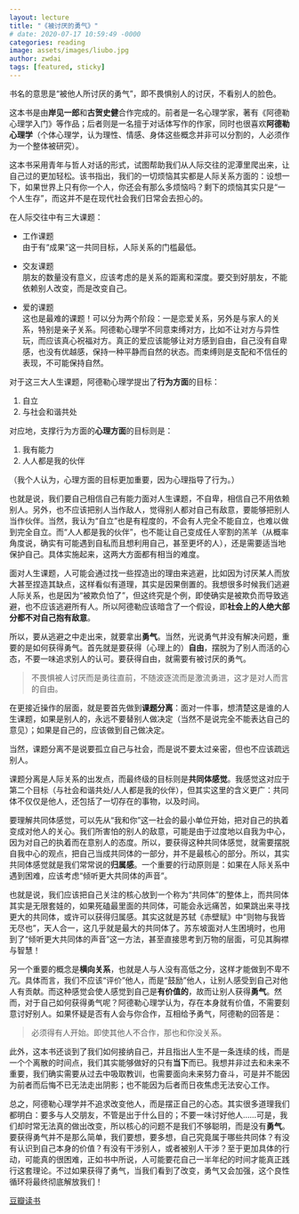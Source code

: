 ```yaml
---
layout: lecture
title: "《被讨厌的勇气》"
# date: 2020-07-17 10:59:49 -0000
categories: reading
image: assets/images/liubo.jpg
author: zwdai
tags: [featured, sticky]
---
```


书名的意思是“被他人所讨厌的勇气”，即不畏惧别人的讨厌，不看别人的脸色。

这本书是由**岸见一郎**和**古贺史健**合作完成的。前者是一名心理学家，著有《阿德勒心理学入门》等作品；后者则是一名擅于对话体写作的作家，同时也很喜欢**阿德勒心理学**（个体心理学，认为理性、情感、身体这些概念并非可以分割的，人必须作为一个整体被研究）。

这本书采用青年与哲人对话的形式，试图帮助我们从人际交往的泥潭里爬出来，让自己过的更加轻松。该书指出，我们的一切烦恼其实都是人际关系方面的：设想一下，如果世界上只有你一个人，你还会有那么多烦恼吗？剩下的烦恼其实只是“一个人生存”，而这并不是在现代社会我们日常会去担心的。

在人际交往中有三大课题：
- 工作课题  
  由于有“成果”这一共同目标，人际关系的门槛最低。

- 交友课题  
  朋友的数量没有意义，应该考虑的是关系的距离和深度。要交到好朋友，不能依赖别人改变，而是改变自己。

- 爱的课题  
  这也是最难的课题！可以分为两个阶段：一是恋爱关系，另外是与家人的关系，特别是亲子关系。阿德勒心理学不同意束缚对方，比如不让对方与异性玩，而应该真心祝福对方。真正的爱应该能够让对方感到自由，自己没有自卑感，也没有优越感，保持一种平静而自然的状态。而束缚则是支配和不信任的表现，不可能保持自然。

对于这三大人生课题，阿德勒心理学提出了**行为方面**的目标：  
1. 自立
2. 与社会和谐共处

对应地，支撑行为方面的**心理方面**的目标则是：  
1. 我有能力
2. 人人都是我的伙伴

（我个人认为，心理方面的目标更加重要，因为心理指导了行为。）

也就是说，我们要自己相信自己有能力面对人生课题，不自卑，相信自己不用依赖别人。另外，也不应该把别人当作敌人，觉得别人都对自己有敌意，要能够把别人当作伙伴。当然，我认为“自立”也是有程度的，不会有人完全不能自立，也难以做到完全自立。而“人人都是我的伙伴”，也不能让自己变成任人宰割的羔羊（从概率角度说，确实有可能遇到自私而且想利用自己，甚至更坏的人），还是需要适当地保护自己。具体实施起来，这两大方面都有相当的难度。

面对人生课题，人可能会通过找一些捏造出的理由来逃避，比如因为讨厌某人而放大甚至捏造其缺点，这样看似有道理，其实是因果倒置的。我想很多时候我们逃避人际关系，也是因为“被欺负怕了”，但这终究是个例，即使确实是被欺负而导致逃避，也不应该逃避所有人。所以阿德勒应该暗含了一个假设，即**社会上的人绝大部分都不对自己抱有敌意**。

所以，要从逃避之中走出来，就要拿出**勇气**。当然，光说勇气并没有解决问题，重要的是如何获得勇气。首先就是要获得（心理上的）**自由**，摆脱为了别人而活的心态，不要一味追求别人的认可。要获得自由，就需要有被讨厌的勇气。

>不畏惧被人讨厌而是勇往直前，不随波逐流而是激流勇进，这才是对人而言的自由。

在更接近操作的层面，就是要首先做到**课题分离**：面对一件事，想清楚这是谁的人生课题，如果是别人的，永远不要替别人做决定（当然不是说完全不能表达自己的意见）；如果是自己的，应该做到自己做决定。

当然，课题分离不是说要孤立自己与社会，而是说不要太过亲密，但也不应该疏远别人。

课题分离是人际关系的出发点，而最终级的目标则是**共同体感觉**。我感觉这对应于第二个目标（与社会和谐共处/人人都是我的伙伴），但其实这里的含义更广：共同体不仅仅是他人，还包括了一切存在的事物，以及时间。

要理解共同体感觉，可以先从“我和你”这一社会的最小单位开始，把对自己的执着变成对他人的关心。我们所害怕的别人的敌意，可能是由于过度地以自我为中心，因为对自己的执着而在意别人的态度。所以，要获得这种共同体感觉，就需要摆脱自我中心的观点，把自己当成共同体的一部分，并不是最核心的部分。所以，其实共同体感觉就是我们常常说的**归属感**。一个重要的行动原则是：如果在人际关系中遇到困难，应该考虑“倾听更大共同体的声音”。

也就是说，我们应该把自己关注的核心放到一个称为“共同体”的整体上，而共同体其实是无限套娃的，如果死磕最里面的共同体，可能会永远痛苦，如果跳出来寻找更大的共同体，或许可以获得归属感。其实这就是苏轼《赤壁赋》中“则物与我皆无尽也”，天人合一，这几乎就是最大的共同体了。苏东坡面对人生困境时，也用到了“倾听更大共同体的声音”这一方法，甚至直接思考到万物的层面，可见其胸襟与智慧！

另一个重要的概念是**横向关系**，也就是人与人没有高低之分，这样才能做到不卑不亢。具体而言，我们不应该“评价”他人，而是“鼓励”他人，让别人感受到自己对他人有贡献。而这种感觉会使人感觉到自己是**有价值的**，故而让别人获得**勇气**。然而，对于自己如何获得勇气呢？阿德勒心理学认为，存在本身就有价值，不需要刻意讨好别人。如果怀疑是否有人会与你合作，互相给予勇气，阿德勒的回答是：

>必须得有人开始。即使其他人不合作，那也和你没关系。

此外，这本书还谈到了我们如何接纳自己，并且指出人生不是一条连续的线，而是一个个离散的时间点，我们其实能够做好的只有**当下**而已。我想并非过去和未来不重要，我们确实需要从过去中吸取教训，也需要面向未来努力奋斗，可是并不能因为前者而后悔不已无法走出阴影；也不能因为后者而日夜焦虑无法安心工作。

总之，阿德勒心理学并不追求改变他人，而是摆正自己的心态。其实很多道理我们都明白：要多与人交朋友，不管是出于什么目的；不要一味讨好他人……可是，我们却时常无法真的做出改变，所以核心的问题不是我们不够聪明，而是没有**勇气**。要获得勇气并不是那么简单，我们要想，要多想，自己究竟属于哪些共同体？有没有认识到自己本身的价值？有没有干涉别人，或者被别人干涉？至于更加具体的行动，可能真的很困难，正如书中所说，人可能要花自己一半年纪的时间才能真正践行这套理论。不过如果获得了勇气，当我们看到了改变，勇气又会加强，这个良性循环将最终彻底解放我们！

[豆瓣读书](https://book.douban.com/subject/26369699/)